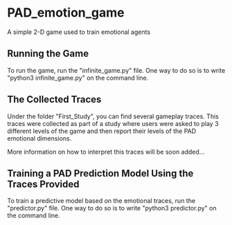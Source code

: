 # PAD_emotion_game
A simple 2-D game used to train emotional agents

## Running the Game

To run the game, run the "infinite_game.py" file. One way to do so is to write "python3 infinite_game.py" on the command line.

## The Collected Traces

Under the folder "First_Study", you can find several gameplay traces. This traces were collected as part of a study where users were asked to play 3 different levels of the game and then report their levels of the PAD emotional dimensions. 

More information on how to interpret this traces will be soon added...

## Training a PAD Prediction Model Using the Traces Provided

To train a predictive model based on the emotional traces, run the "predictor.py" file. One way to do so is to write "python3 predictor.py" on the command line.


